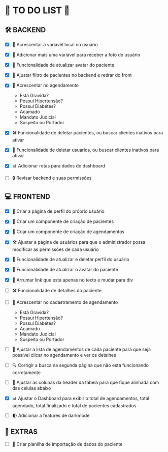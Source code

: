 # 📝 **TO DO LIST** 🚀

## 🛠️ **BACKEND**
- [x] 🚀 Acrescentar a variável local no usuário
- [x] 📸 Adicionar mais uma variável para receber a foto do usuário
- [x] 👤 Funcionalidade de atualizar avatar do paciente
- [x] 📝 Ajustar filtro de pacientes no backend e retirar do front
- [x] 📝 Acrescentar no agendamento
  * Está Gravida?
  * Possui Hipertensão?
  * Possui Diabétes?
  * Acamado
  * Mandato Judicial
  * Suspeito ou Portador
- [x] 🛠️ Funcionalidade de deletar pacientes, ou buscar clientes inativos para ativar
- [x] 👤 Funcionalidade de deletar usuarios, ou buscar clientes inativos para ativar
- [x] 📊 Adicionar rotas para dados do dashboard
- [ ] 🔒 Revisar backend e suas permissões



## 💻 **FRONTEND**
- [x] 👤 Criar a página de perfil do próprio usuário
- [x] 🏥 Criar um componente de criação de pacientes
- [x] 📅 Criar um componente de criação de agendamentos
- [x] 🛠️ Ajustar a página de usuários para que o administrador possa modificar as permissões de cada usuário
- [x] 👤 Funcionalidade de atualizar e deletar perfil do usuário
- [x] 👤 Funcionalidade de atualizar o avatar do paciente
- [x] 📝 Arrumar link que esta apenas no texto e mudar para div
- [ ] 🛠️ Funcionalidade de detalhes do paciente
- [ ] 📝 Acrescentar no cadastramento de agendamento
  * Está Gravida?
  * Possui Hipertensão?
  * Possui Diabétes?
  * Acamado
  * Mandato Judicial
  * Suspeito ou Portador
- [ ] 📝 Ajustar a lista de agendamentos de cada paciente para que seja possível clicar no agendamento e ver os detalhes
- [ ] 🔍 Corrigir a busca na segunda página que não está funcionando corretamente
- [ ] 📅 Ajustar as colunas da header da tabela para que fique alinhada com das celulas abaixo
- [x] 📊 Ajustar o Dashboard para exibir o total de agendamentos, total agendado, total finalizado e total de pacientes cadastrados
- [ ] 🌓 Adicionar a features de darkmode



## 📝 **EXTRAS**

- [ ] 📝 Criar planilha de importação de dados do paciente
